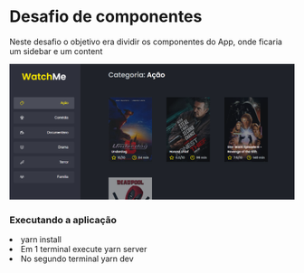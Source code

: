 <h1>Desafio de componentes </h1>
<p>Neste desafio o objetivo era dividir os componentes do App, onde ficaria um sidebar e um content  </p>

<img src= "public\assets\desafio-02.png">

<h3>Executando a aplicação</h3>
<li>yarn install</li>
<li>Em 1 terminal execute yarn server</li>
<li>No segundo terminal yarn dev</li>